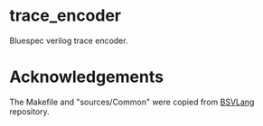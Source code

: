 # trace_encoder
Bluespec verilog trace encoder.   

# Acknowledgements
The Makefile and "sources/Common" were copied from [BSVLang](https://github.com/BSVLang/Main/tree/master/Tutorials/BSV_Training) repository.  
